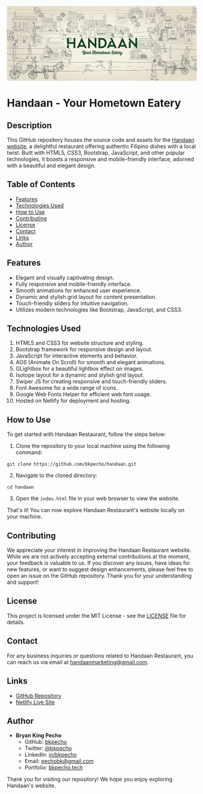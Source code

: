 ![Website Screenshot](/assets/img/handaan-readme.jpg)

# Handaan - Your Hometown Eatery

## Description

This GitHub repository houses the source code and assets for the [Handaan website](https://handaan.netlify.app/), a delightful restaurant offering authentic Filipino dishes with a local twist. Built with HTML5, CSS3, Bootstrap, JavaScript, and other popular technologies, it boasts a responsive and mobile-friendly interface, adorned with a beautiful and elegant design.

## Table of Contents

- [Features](#features)
- [Technologies Used](#technologies-used)
- [How to Use](#how-to-use)
- [Contributing](#contributing)
- [License](#license)
- [Contact](#contact)
- [Links](#links)
- [Author](#author)

## Features

- Elegant and visually captivating design.
- Fully responsive and mobile-friendly interface.
- Smooth animations for enhanced user experience.
- Dynamic and stylish grid layout for content presentation.
- Touch-friendly sliders for intuitive navigation.
- Utilizes modern technologies like Bootstrap, JavaScript, and CSS3.

## Technologies Used

1. HTML5 and CSS3 for website structure and styling.
2. Bootstrap framework for responsive design and layout.
3. JavaScript for interactive elements and behavior.
4. AOS (Animate On Scroll) for smooth and elegant animations.
5. GLightbox for a beautiful lightbox effect on images.
6. Isotope layout for a dynamic and stylish grid layout.
7. Swiper JS for creating responsive and touch-friendly sliders.
8. Font Awesome for a wide range of icons.
9. Google Web Fonts Helper for efficient web font usage.
10. Hosted on Netlify for deployment and hosting.

## How to Use

To get started with Handaan Restaurant, follow the steps below:

1. Clone the repository to your local machine using the following command:

```
git clone https://github.com/bkpecho/handaan.git
```

2. Navigate to the cloned directory:

```
cd handaan
```

3. Open the `index.html` file in your web browser to view the website.

That's it! You can now explore Handaan Restaurant's website locally on your machine.

## Contributing

We appreciate your interest in improving the Handaan Restaurant website. While we are not actively accepting external contributions at the moment, your feedback is valuable to us. If you discover any issues, have ideas for new features, or want to suggest design enhancements, please feel free to open an issue on the GitHub repository. Thank you for your understanding and support!

## License

This project is licensed under the MIT License - see the [LICENSE](LICENSE) file for details.

## Contact

For any business inquiries or questions related to Handaan Restaurant, you can reach us via email at handaanmarketing@gmail.com.

## Links

- [GitHub Repository](https://github.com/bkpecho/handaan)
- [Netlify Live Site](https://handaan.netlify.app/)

## Author

- **Bryan King Pecho**
  - GitHub: [bkpecho](https://github.com/bkpecho)
  - Twitter: [@bkpecho](https://twitter.com/bkpecho)
  - LinkedIn: [in/bkpecho](https://www.linkedin.com/in/bkpecho/)
  - Email: pechobk@gmail.com
  - Portfolio: [bkpecho.tech](https://bkpecho.tech/)

Thank you for visiting our repository! We hope you enjoy exploring Handaan's website.
